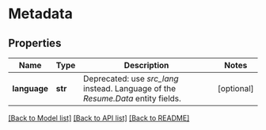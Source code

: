 # Metadata


## Properties
Name | Type | Description | Notes
------------ | ------------- | ------------- | -------------
**language** | **str** | Deprecated: use *src_lang* instead. Language of the *Resume.Data* entity fields. | [optional] 

[[Back to Model list]](../README.md#documentation-for-models) [[Back to API list]](../README.md#documentation-for-api-endpoints) [[Back to README]](../README.md)


